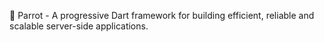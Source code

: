 🦜 Parrot - A progressive Dart framework for building efficient, reliable and scalable server-side applications.